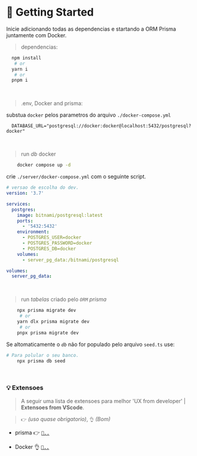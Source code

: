 # 🏃 Getting Started

Inicie adicionando todas as dependencias e startando a ORM Prisma juntamente com Docker.

> dependencias:

```bash
  npm install
   # or
  yarn i
   # or
  pnpm i
```

<br/>

> .env, Docker and prisma:

substua `docker` pelos parametros do arquivo `./docker-compose.yml`

```.env
  DATABASE_URL="postgresql://docker:docker@localhost:5432/postgresql?docker"
```

<br/>

> run *db* docker
```bash
    docker compose up -d
```
crie `./server/docker-compose.yml` com o seguinte script.
```yml
# versao de escolha do dev.
version: '3.7'

services:
  postgres:
    image: bitnami/postgresql:latest
    ports:
      - '5432:5432'
    environment:
      - POSTGRES_USER=docker
      - POSTGRES_PASSWORD=docker
      - POSTGRES_DB=docker
    volumes:
      - server_pg_data:/bitnami/postgresql

volumes:
  server_pg_data:
```

<br/>


> run *tabelas* criado pelo *`ORM` prisma*
```bash
    npx prisma migrate dev 
     # or
    yarn dlx prisma migrate dev
     # or
    pnpx prisma migrate dev
```
Se altomaticamente o *`db`* não for populado pelo arquivo `seed.ts` use: 

```bash
# Para polular o seu banco. 
    npx prisma db seed 
```

<br/>


### 💡 Extensoes

> A seguir uma lista de extensoes para melhor 'UX from developer'
> | **Extensoes from VScode**.

> `👉` *(uso quase obrigatorio)*,
> `👌` *(Bom)*

- prisma 👉 [`🔗..`](https://marketplace.visualstudio.com/items?itemName=Prisma.prisma)

- Docker 👌 [`🔗..`](https://marketplace.visualstudio.com/items?itemName=ms-azuretools.vscode-docker)